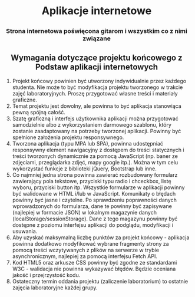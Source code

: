# <p align="center">Aplikacje internetowe</p>
### <p align="center">Strona internetowa poświęcona gitarom i wszystkim co z nimi związane</p>

## <h2 align='center'>Wymagania dotyczące projektu końcowego z Podstaw aplikacji internetowych</h2>
1. Projekt końcowy powinien być utworzony indywidualnie przez każdego studenta. Nie
może to być modyfikacja projektu tworzonego w trakcie zajęć laboratoryjnych. Proszę
przygotować własne treści i materiały graficzne.
2. Temat projektu jest dowolny, ale powinna to być aplikacja stanowiąca pewną spójną
całość.
3. Szatę graficzną i interfejs użytkownika aplikacji można przygotować samodzielnie albo
z wykorzystaniem darmowego szablonu, który zostanie zaadaptowany na potrzeby
tworzonej aplikacji. Powinny być spełnione założenia projektu responsywnego.
4. Tworzona aplikacja (typu MPA lub SPA), powinna udostępniać responsywny element
nawigacyjny z dostępem do treści statycznych i treści tworzonych dynamicznie za
pomocą JavaScript (np. baner ze zdjęciami, przeglądarka zdjęć, mapy google itp.). Można
w tym celu wykorzystać funkcje z biblioteki jQuery, Bootstrap lub inne.
5. Co najmniej jedna strona powinna zawierać rozbudowany formularz zawierający pola
tekstowe, przyciski typu radio i chceckbox, listę wyboru, przyciski button itp. Wszystkie
formularze w aplikacji powinny być walidowane w HTML i/lub w JavaScript.
Komunikaty o błędach powinny być jasne i czytelne. Po sprawdzeniu poprawności
danych wprowadzonych do formularza, dane te powinny być zapisywane (najlepiej
w formacie JSON) w lokalnym magazynie danych (localStorage/sessionStorage). Dane
z tego magazynu powinny być dostępne z poziomu interfejsu aplikacji do podglądu,
modyfikacji i usuwania.
6. Aby uzyskać maksymalną liczbę punktów za projekt końcowy - aplikacja powinna
dodatkowo modyfikować wybrane fragmenty strony za pomocą treści wczytywanych
z plików na serwerze w trybie asynchronicznym, najlepiej za pomocą interfejsu Fetch
API.
7. Kod HTML5 oraz arkusze CSS powinny być zgodne ze standardami W3C - walidacja nie
powinna wykazywać błędów. Będzie oceniana jakość i przejrzystość kodu.
8. Ostateczny termin oddania projektu (zaliczenie laboratorium) to ostatnie zajęcia
laboratoryjne każdej grupy.
